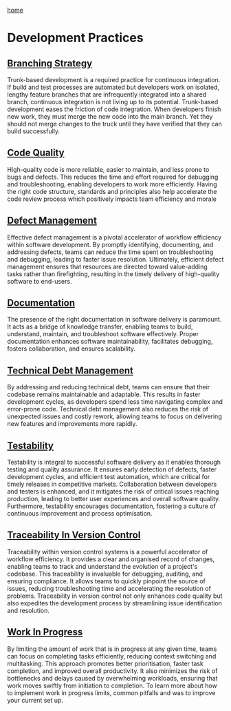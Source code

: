 [home](../README.md)
# Development Practices


## [Branching Strategy](branching-strategy.md)
Trunk-based development is a required practice for continuous integration. If build and test processes are automated but developers work on isolated, lengthy feature branches that are infrequently integrated into a shared branch, continuous integration is not living up to its potential. Trunk-based development eases the friction of code integration. When developers finish new work, they must merge the new code into the main branch. Yet they should not merge changes to the truck until they have verified that they can build successfully.


## [Code Quality](code-quality.md)
High-quality code is more reliable, easier to maintain, and less prone to bugs and defects. This reduces the time and effort required for debugging and troubleshooting, enabling developers to work more efficiently. Having the right code structure, standards and principles also help accelerate the code review process which positively impacts team efficiency and morale


## [Defect Management](defect-management.md)
Effective defect management is a pivotal accelerator of workflow efficiency within software development. By promptly identifying, documenting, and addressing defects, teams can reduce the time spent on troubleshooting and debugging, leading to faster issue resolution. Ultimately, efficient defect management ensures that resources are directed toward value-adding tasks rather than firefighting, resulting in the timely delivery of high-quality software to end-users.


## [Documentation](documentation.md)
The presence of the right documentation in software delivery is paramount. It acts as a bridge of knowledge transfer, enabling teams to build, understand, maintain, and troubleshoot software effectively. Proper documentation enhances software maintainability, facilitates debugging, fosters collaboration, and ensures scalability.


## [Technical Debt Management](technical-debt-management.md)
By addressing and reducing technical debt, teams can ensure that their codebase remains maintainable and adaptable. This results in faster development cycles, as developers spend less time navigating complex and error-prone code. Technical debt management also reduces the risk of unexpected issues and costly rework, allowing teams to focus on delivering new features and improvements more rapidly.



## [Testability](testability.md)
Testability is integral to successful software delivery as it enables thorough testing and quality assurance. It ensures early detection of defects, faster development cycles, and efficient test automation, which are critical for timely releases in competitive markets. Collaboration between developers and testers is enhanced, and it mitigates the risk of critical issues reaching production, leading to better user experiences and overall software quality. Furthermore, testability encourages documentation, fostering a culture of continuous improvement and process optimisation.


## [Traceability In Version Control](traceability-in-version-control.md)
Traceability within version control systems is a powerful accelerator of workflow efficiency. It provides a clear and organised record of changes, enabling teams to track and understand the evolution of a project's codebase. This traceability is invaluable for debugging, auditing, and ensuring compliance. It allows teams to quickly pinpoint the source of issues, reducing troubleshooting time and accelerating the resolution of problems. Traceability in version control not only enhances code quality but also expedites the development process by streamlining issue identification and resolution.


## [Work In Progress](work-in-progress.md)
By limiting the amount of work that is in progress at any given time, teams can focus on completing tasks efficiently, reducing context switching and multitasking. This approach promotes better prioritisation, faster task completion, and improved overall productivity. It also minimizes the risk of bottlenecks and delays caused by overwhelming workloads, ensuring that work moves swiftly from initiation to completion. To learn more about how to implement work in progress limits, common pitfalls and was to improve your current set up.
